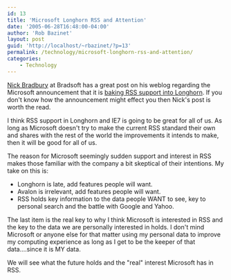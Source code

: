 ```yaml
---
id: 13
title: 'Microsoft Longhorn RSS and Attention'
date: '2005-06-28T16:48:00-04:00'
author: 'Rob Bazinet'
layout: post
guid: 'http://localhost/~rbazinet/?p=13'
permalink: /technology/microsoft-longhorn-rss-and-attention/
categories:
    - Technology
---
```


[Nick Bradbury](http://www.typepad.com/t/trackback/2720499) at Bradsoft has a great post on his weblog regarding the Microsoft announcement that it is [baking RSS support into Longhorn](http://www.eweek.com/article2/0,1895,1831242,00.asp). If you don't know how the announcement might effect you then Nick's post is worth the read.

I think RSS support in Longhorn and IE7 is going to be great for all of us. As long as Microsoft doesn't try to make the current RSS standard their own and shares with the rest of the world the improvements it intends to make, then it will be good for all of us.

The reason for Microsoft seemingly sudden support and interest in RSS makes those familiar with the company a bit skeptical of their intentions. My take on this is:

- Longhorn is late, add features people will want.
- Avalon is irrelevant, add features people will want.
- RSS holds key information to the data people WANT to see, key to personal search and the battle with Google and Yahoo.

The last item is the real key to why I think Microsoft is interested in RSS and the key to the data we are personally interested in holds. I don't mind Microsoft or anyone else for that matter using my personal data to improve my computing experience as long as I get to be the keeper of that data....since it is MY data.

We will see what the future holds and the "real" interest Microsoft has in RSS.